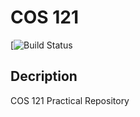 # COS 121

[![Build Status](https://travis-ci.org/Quantum-Sicarius/COS121.svg?branch=master)

## Decription

COS 121 Practical Repository

